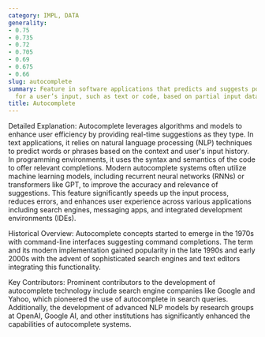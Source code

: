 ```yaml
---
category: IMPL, DATA
generality:
- 0.75
- 0.735
- 0.72
- 0.705
- 0.69
- 0.675
- 0.66
slug: autocomplete
summary: Feature in software applications that predicts and suggests possible completions
  for a user’s input, such as text or code, based on partial input data.
title: Autocomplete
---
```


Detailed Explanation:
Autocomplete leverages algorithms and models to enhance user efficiency by providing real-time suggestions as they type. In text applications, it relies on natural language processing (NLP) techniques to predict words or phrases based on the context and user's input history. In programming environments, it uses the syntax and semantics of the code to offer relevant completions. Modern autocomplete systems often utilize machine learning models, including recurrent neural networks (RNNs) or transformers like GPT, to improve the accuracy and relevance of suggestions. This feature significantly speeds up the input process, reduces errors, and enhances user experience across various applications including search engines, messaging apps, and integrated development environments (IDEs).

Historical Overview:
Autocomplete concepts started to emerge in the 1970s with command-line interfaces suggesting command completions. The term and its modern implementation gained popularity in the late 1990s and early 2000s with the advent of sophisticated search engines and text editors integrating this functionality.

Key Contributors:
Prominent contributors to the development of autocomplete technology include search engine companies like Google and Yahoo, which pioneered the use of autocomplete in search queries. Additionally, the development of advanced NLP models by research groups at OpenAI, Google AI, and other institutions has significantly enhanced the capabilities of autocomplete systems.